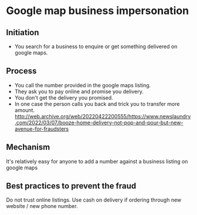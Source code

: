 
# Google map business impersonation

## Initiation
- You search for a business to enquire or get something delivered on google maps.

## Process

- You call the number provided in the google maps listing.
- They ask you to pay online and promise you delivery.
- You don't get the delivery you promised.
- In one case the person calls you back and trick you to transfer more amount.  
http://web.archive.org/web/20220422200555/https://www.newslaundry.com/2022/03/07/booze-home-delivery-not-pop-and-pour-but-new-avenue-for-fraudsters


## Mechanism
It's relatively easy for anyone to add a number against a business listing on google maps 

## Best practices to prevent the fraud
Do not trust online listings. Use cash on delivery if ordering through new website / new phone number.
        
